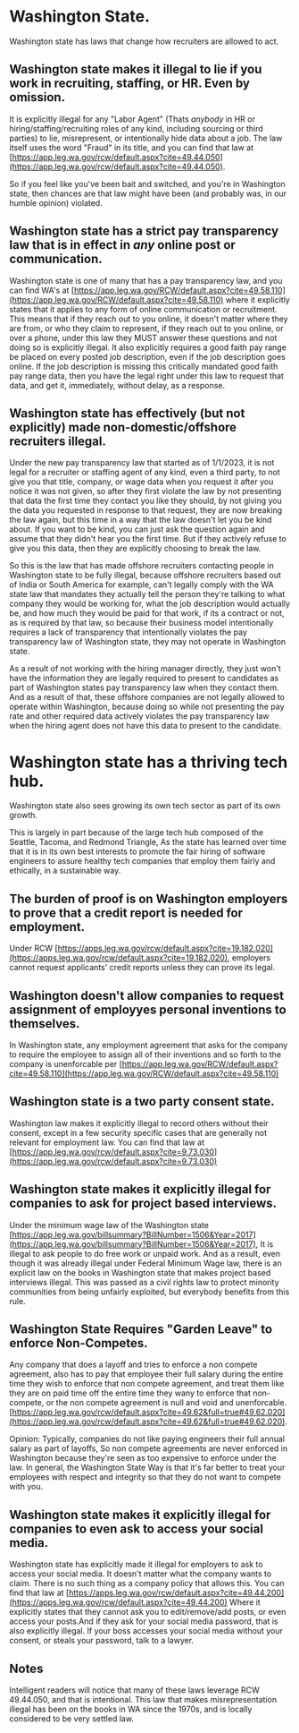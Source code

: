 # Washington State.

Washington state has laws that change how recruiters are allowed to act.

## Washington state makes it illegal to lie if you work in recruiting, staffing, or HR. Even by omission.

It is explicitly illegal for any "Labor Agent" (Thats *anybody* in HR or hiring/staffing/recruiting roles of any kind, including sourcing or third parties) to lie, misrepresent, or intentionally hide data about a job. The law itself uses the word "Fraud" in its title, and you can find that law at [https://app.leg.wa.gov/rcw/default.aspx?cite=49.44.050](https://app.leg.wa.gov/rcw/default.aspx?cite=49.44.050).

So if you feel like you've been bait and switched, and you're in Washington state, then chances are that law might have been (and probably was, in our humble opinion) violated.

## Washington state has a strict pay transparency law that is in effect in *any* online post or communication.

Washington state is one of many that has a pay transparency law, and you can find WA's at [https://app.leg.wa.gov/RCW/default.aspx?cite=49.58.110](https://app.leg.wa.gov/RCW/default.aspx?cite=49.58.110) where it explicitly states that it applies to any form of online communication or recruitment. This means that if they reach out to you online, it doesn't matter where they are from, or who they claim to represent, if they reach out to you online, or over a phone, under this law they MUST answer these questions and not doing so is explicitly illegal. It also explicitly requires a good faith pay range be placed on every posted job description, even if the job description goes online. If the job description is missing this critically mandated good faith pay range data, then you have the legal right under this law to request that data, and get it, immediately, without delay, as a response.

## Washington state has effectively (but not explicitly) made non-domestic/offshore recruiters illegal.

Under the new pay transparency law that started as of 1/1/2023, it is not legal for a recruiter or staffing agent of any kind, even a third party, to not give you that title, company, or wage data when you request it after you notice it was not given, so after they first violate the law by not presenting that data the first time they contact you like they should, by not giving you the data you requested in response to that request, they are now breaking the law again, but this time in a way that the law doesn't let you be kind about. If you want to be kind, you can just ask the question again and assume that they didn't hear you the first time. But if they actively refuse to give you this data, then they are explicitly choosing to break the law.

So this is the law that has made offshore recruiters contacting people in Washington state to be fully illegal, because offshore recruiters based out of India or South America for example, can't legally comply with the WA state law that mandates they actually tell the person they're talking to what company they would be working for, what the job description would actually be, and how much they would be paid for that work, if its a contract or not, as is required by that law, so because their business model intentionally requires a lack of transparency that intentionally violates the pay transparency law of Washington state, they may not operate in Washington state.

As a result of not working with the hiring manager directly, they just won't have the information they are legally required to present to candidates as part of Washington states pay transparency law when they contact them. And as a result of that, these offshore companies are not legally allowed to operate within Washington, because doing so while not presenting the pay rate and other required data actively violates the pay transparency law when the hiring agent does not have this data to present to the candidate.

# Washington state has a thriving tech hub.
Washington state also sees growing its own tech sector as part of its own growth.

This is largely in part because of the large tech hub composed of the Seattle, Tacoma, and Redmond Triangle, As the state has learned over time that it is in its own best interests to promote the fair hiring of software engineers to assure healthy tech companies that employ them fairly and ethically, in a sustainable way.

## The burden of proof is on Washington employers to prove that a credit report is needed for employment.

Under RCW [https://apps.leg.wa.gov/rcw/default.aspx?cite=19.182.020](https://apps.leg.wa.gov/rcw/default.aspx?cite=19.182.020), employers cannot request applicants' credit reports unless they can prove its legal.

## Washington doesn't allow companies to request assignment of employyes personal inventions to themselves.

In Washington state, any employment agreement that asks for the company to require the employee to assign all of their inventions and so forth to the company is unenforcable per [https://app.leg.wa.gov/RCW/default.aspx?cite=49.58.110](https://app.leg.wa.gov/RCW/default.aspx?cite=49.58.110)

## Washington state is a two party consent state.

Washington law makes it explicitly illegal to record others without their consent, except in a few security specific cases that are generally not relevant for employment law. You can find that law at [https://app.leg.wa.gov/rcw/default.aspx?cite=9.73.030](https://app.leg.wa.gov/rcw/default.aspx?cite=9.73.030)


## Washington state makes it explicitly illegal for companies to ask for project based interviews.

Under the minimum wage law of the Washington state [https://app.leg.wa.gov/billsummary?BillNumber=1506&Year=2017](https://app.leg.wa.gov/billsummary?BillNumber=1506&Year=2017), It is illegal to ask people to do free work or unpaid work. And as a result, even though it was already illegal under Federal Minimum Wage law, there is an explicit law on the books in Washington state that makes project based interviews illegal. This was passed as a civil rights law to protect minority communities from being unfairly exploited, but everybody benefits from this rule.

## Washington State Requires "Garden Leave" to enforce Non-Competes.

Any company that does a layoff and tries to enforce a non compete agreement, also has to pay that employee their full salary during the entire time they wish to enforce that non compete agreement, and treat them like they are on paid time off the entire time they wany to enforce that non-compete, or the non compete agreement is null and void and unenforcable. [https://app.leg.wa.gov/rcw/default.aspx?cite=49.62&full=true#49.62.020](https://app.leg.wa.gov/rcw/default.aspx?cite=49.62&full=true#49.62.020).

Opinion: Typically, companies do not like paying engineers their full annual salary as part of layoffs, So non compete agreements are never enforced in Washington because they're seen as too expensive to enforce under the law. In general, the Washington State Way is that it's far better to treat your employees with respect and integrity so that they do not want to compete with you.

## Washington state makes it explicitly illegal for companies to even ask to access your social media.

Washington state has explicitly made it illegal for employers to ask to access your social media. It doesn't matter what the company wants to claim. There is no such thing as a company policy that allows this. You can find that law at [https://apps.leg.wa.gov/rcw/default.aspx?cite=49.44.200](https://apps.leg.wa.gov/rcw/default.aspx?cite=49.44.200) Where it explicitly states that they cannot ask you to edit/remove/add posts, or even access your posts.And if they ask for your social media password, that is also explicitly illegal. If your boss accesses your social media without your consent, or steals your password, talk to a lawyer.

## Notes

Intelligent readers will notice that many of these laws leverage RCW 49.44.050, and that is intentional. This law that makes misrepresentation illegal has been on the books in WA since the 1970s, and is locally considered to be very settled law.
